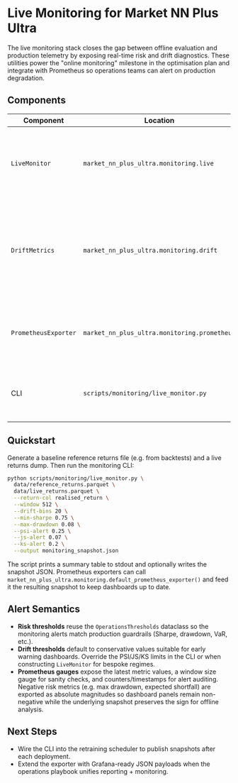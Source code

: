 # Live Monitoring for Market NN Plus Ultra

The live monitoring stack closes the gap between offline evaluation and
production telemetry by exposing real-time risk and drift diagnostics.
These utilities power the "online monitoring" milestone in the optimisation
plan and integrate with Prometheus so operations teams can alert on
production degradation.

## Components

| Component | Location | Purpose |
| --- | --- | --- |
| `LiveMonitor` | `market_nn_plus_ultra.monitoring.live` | Maintains a rolling window of realised returns and produces risk + drift metrics. |
| `DriftMetrics` | `market_nn_plus_ultra.monitoring.drift` | Computes population stability index, Jensen–Shannon divergence, and Kolmogorov–Smirnov statistics. |
| `PrometheusExporter` | `market_nn_plus_ultra.monitoring.prometheus` | Pushes monitoring snapshots into Prometheus gauges and counters. |
| CLI | `scripts/monitoring/live_monitor.py` | Runs the monitor over recent returns and prints/exports the snapshot. |

## Quickstart

Generate a baseline reference returns file (e.g. from backtests) and a live
returns dump. Then run the monitoring CLI:

```bash
python scripts/monitoring/live_monitor.py \
  data/reference_returns.parquet \
  data/live_returns.parquet \
  --return-col realised_return \
  --window 512 \
  --drift-bins 20 \
  --min-sharpe 0.75 \
  --max-drawdown 0.08 \
  --psi-alert 0.25 \
  --js-alert 0.07 \
  --ks-alert 0.2 \
  --output monitoring_snapshot.json
```

The script prints a summary table to stdout and optionally writes the
snapshot JSON. Prometheus exporters can call
`market_nn_plus_ultra.monitoring.default_prometheus_exporter()` and feed it
the resulting snapshot to keep dashboards up to date.

## Alert Semantics

* **Risk thresholds** reuse the `OperationsThresholds` dataclass so the
  monitoring alerts match production guardrails (Sharpe, drawdown, VaR, etc.).
* **Drift thresholds** default to conservative values suitable for early
  warning dashboards. Override the PSI/JS/KS limits in the CLI or when
  constructing `LiveMonitor` for bespoke regimes.
* **Prometheus gauges** expose the latest metric values, a window size gauge
  for sanity checks, and counters/timestamps for alert auditing. Negative
  risk metrics (e.g. max drawdown, expected shortfall) are exported as
  absolute magnitudes so dashboard panels remain non-negative while the
  underlying snapshot preserves the sign for offline analysis.

## Next Steps

* Wire the CLI into the retraining scheduler to publish snapshots after each
  deployment.
* Extend the exporter with Grafana-ready JSON payloads when the operations
  playbook unifies reporting + monitoring.
